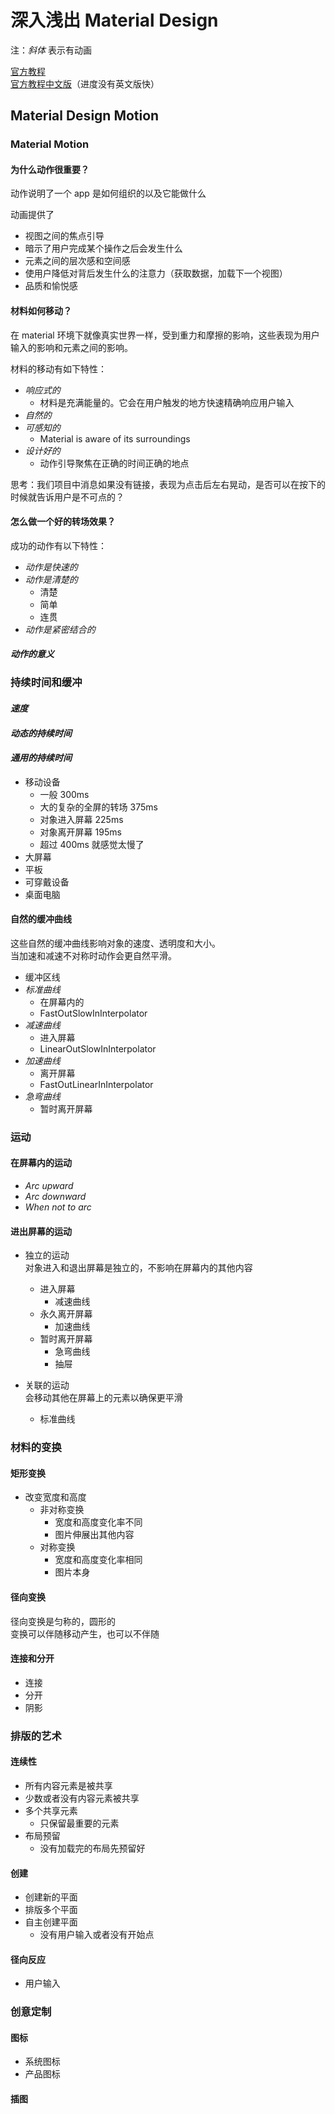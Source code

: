 # 深入浅出 Material Design

注：*斜体* 表示有动画

[官方教程](https://material.google.com/)  
[官方教程中文版](http://wiki.jikexueyuan.com/project/material-design)（进度没有英文版快）

## Material Design Motion

### Material Motion

#### 为什么动作很重要？

动作说明了一个 app 是如何组织的以及它能做什么

动画提供了

- 视图之间的焦点引导
- 暗示了用户完成某个操作之后会发生什么
- 元素之间的层次感和空间感
- 使用户降低对背后发生什么的注意力（获取数据，加载下一个视图）
- 品质和愉悦感

#### 材料如何移动？

在 material 环境下就像真实世界一样，受到重力和摩擦的影响，这些表现为用户输入的影响和元素之间的影响。

材料的移动有如下特性：

- *响应式的*
	- 材料是充满能量的。它会在用户触发的地方快速精确响应用户输入
- *自然的*
- *可感知的*
	- Material is aware of its surroundings
- *设计好的*
	- 动作引导聚焦在正确的时间正确的地点

思考：我们项目中消息如果没有链接，表现为点击后左右晃动，是否可以在按下的时候就告诉用户是不可点的？

#### 怎么做一个好的转场效果？

成功的动作有以下特性：
 
- *动作是快速的*
- *动作是清楚的*
	- 清楚
	- 简单
	- 连贯
- *动作是紧密结合的*

#### *动作的意义*

### 持续时间和缓冲

#### *速度*

#### *动态的持续时间*

#### *通用的持续时间*

- 移动设备
	- 一般 300ms
	- 大的复杂的全屏的转场 375ms
	- 对象进入屏幕 225ms
	- 对象离开屏幕 195ms
	- 超过 400ms 就感觉太慢了
- 大屏幕
- 平板
- 可穿戴设备
- 桌面电脑

#### 自然的缓冲曲线

这些自然的缓冲曲线影响对象的速度、透明度和大小。  
当加速和减速不对称时动作会更自然平滑。

- 缓冲区线
- *标准曲线*
	- 在屏幕内的
	- FastOutSlowInInterpolator
- *减速曲线*
	- 进入屏幕
	- LinearOutSlowInInterpolator
- *加速曲线*
	- 离开屏幕
	- FastOutLinearInInterpolator
- *急弯曲线*
	- 暂时离开屏幕

### 运动

#### 在屏幕内的运动

- *Arc upward*
- *Arc downward*
- *When not to arc*

#### 进出屏幕的运动

- 独立的运动  
对象进入和退出屏幕是独立的，不影响在屏幕内的其他内容
	- 进入屏幕
		- 减速曲线
	- 永久离开屏幕
		- 加速曲线
	- 暂时离开屏幕
		- 急弯曲线
		- 抽屉

- 关联的运动  
会移动其他在屏幕上的元素以确保更平滑
	- 标准曲线

### 材料的变换

#### 矩形变换

- 改变宽度和高度
	- 非对称变换
		- 宽度和高度变化率不同
		- 图片伸展出其他内容
	- 对称变换
		- 宽度和高度变化率相同
		- 图片本身

#### 径向变换

径向变换是匀称的，圆形的  
变换可以伴随移动产生，也可以不伴随

#### 连接和分开

- 连接
- 分开
- 阴影

### 排版的艺术

#### 连续性

- 所有内容元素是被共享
- 少数或者没有内容元素被共享
- 多个共享元素
	- 只保留最重要的元素
- 布局预留
	- 没有加载完的布局先预留好

#### 创建

- 创建新的平面
- 排版多个平面
- 自主创建平面
	- 没有用户输入或者没有开始点

#### 径向反应

- 用户输入

### 创意定制

#### 图标

- 系统图标
- 产品图标

#### 插图